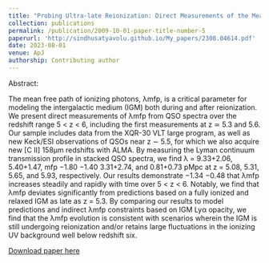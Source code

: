 ```yaml
---
title: "Probing Ultra-late Reionization: Direct Measurements of the Mean Free Path over  5<z<6"
collection: publications
permalink: /publication/2009-10-01-paper-title-number-5
paperurl: 'http://sindhusatyavolu.github.io/My_papers/2308.04614.pdf'
date: 2023-08-01
venue: ApJ
authorship: Contributing author
---
```

Abstract:

The mean free path of ionizing photons, λmfp, is a critical parameter for modeling the intergalactic
medium (IGM) both during and after reionization. We present direct measurements of λmfp from QSO
spectra over the redshift range 5 < z < 6, including the first measurements at z ≃ 5.3 and 5.6. Our
sample includes data from the XQR-30 VLT large program, as well as new Keck/ESI observations of
QSOs near z ∼ 5.5, for which we also acquire new [C II] 158μm redshifts with ALMA. By measuring
the Lyman continuum transmission profile in stacked QSO spectra, we find λ = 9.33+2.06, 5.40+1.47, mfp −1.80 −1.40
3.31+2.74, and 0.81+0.73 pMpc at z = 5.08, 5.31, 5.65, and 5.93, respectively. Our results demonstrate −1.34 −0.48
that λmfp increases steadily and rapidly with time over 5 < z < 6. Notably, we find that λmfp deviates significantly from predictions based on a fully ionized and relaxed IGM as late as z = 5.3. By comparing our results to model predictions and indirect λmfp constraints based on IGM Lyα opacity, we find that the λmfp evolution is consistent with scenarios wherein the IGM is still undergoing reionization and/or retains large fluctuations in the ionizing UV background well below redshift six.


[Download paper here](http://sindhusatyavolu.github.io/My_papers/2308.04614.pdf)
